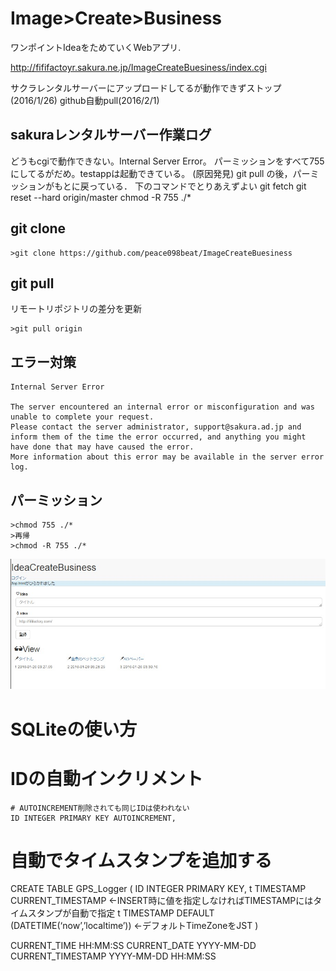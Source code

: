 # Image>Create>Business

ワンポイントIdeaをためていくWebアプリ.

http://fififactoyr.sakura.ne.jp/ImageCreateBuesiness/index.cgi

サクラレンタルサーバーにアップロードしてるが動作できずストップ(2016/1/26)
github自動pull(2016/2/1)

## sakuraレンタルサーバー作業ログ
どうもcgiで動作できない。Internal Server Error。
パーミッションをすべて755にしてるがだめ。testappは起動できている。
(原因発見)
git pull
の後，パーミッションがもとに戻っている．
下のコマンドでとりあえずよい
git fetch
git reset --hard origin/master
chmod -R 755 ./*


## git clone
```
>git clone https://github.com/peace098beat/ImageCreateBuesiness
```

## git pull
リモートリポジトリの差分を更新
```
>git pull origin
```

## エラー対策
```
Internal Server Error

The server encountered an internal error or misconfiguration and was unable to complete your request.
Please contact the server administrator, support@sakura.ad.jp and inform them of the time the error occurred, and anything you might have done that may have caused the error.
More information about this error may be available in the server error log.
```


## パーミッション
```
>chmod 755 ./*
>再帰
>chmod -R 755 ./*
```

![img](./version0.1.0.jpg)
# SQLiteの使い方

# IDの自動インクリメント
    # AUTOINCREMENT削除されても同じIDは使われない
    ID INTEGER PRIMARY KEY AUTOINCREMENT,

# 自動でタイムスタンプを追加する
CREATE TABLE GPS_Logger (
    ID INTEGER PRIMARY KEY,
    t TIMESTAMP CURRENT_TIMESTAMP  <-INSERT時に値を指定しなければTIMESTAMPにはタイムスタンプが自動で指定
    t TIMESTAMP DEFAULT (DATETIME(‘now’,’localtime’)) <-デフォルトTimeZoneをJST
    )

CURRENT_TIME         HH:MM:SS
CURRENT_DATE         YYYY-MM-DD
CURRENT_TIMESTAMP    YYYY-MM-DD HH:MM:SS